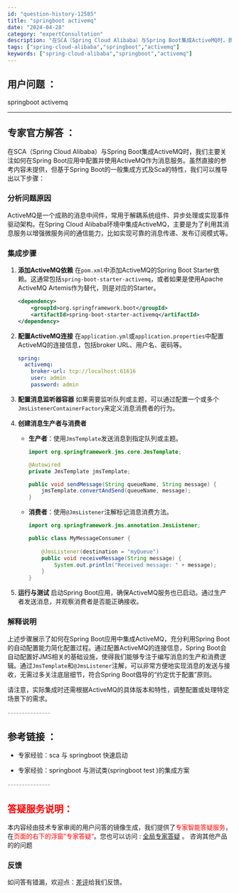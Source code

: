```yaml
---
id: "question-history-12585"
title: "springboot activemq"
date: "2024-04-28"
category: "expertConsultation"
description: "在SCA（Spring Cloud Alibaba）与Spring Boot集成ActiveMQ时，我们主要关注如何在Spring Boot应用中配置并使用ActiveMQ作为消息服务。虽然直接的参考内容未提供，但基于Spring Boot的一般集成方式及Sca的特性，我们可以推导出以下步骤：###"
tags: ["spring-cloud-alibaba","springboot","activemq"]
keywords: ["spring-cloud-alibaba","springboot","activemq"]
---
```


## 用户问题 ： 
 springboot activemq  

---------------
## 专家官方解答 ：

在SCA（Spring Cloud Alibaba）与Spring Boot集成ActiveMQ时，我们主要关注如何在Spring Boot应用中配置并使用ActiveMQ作为消息服务。虽然直接的参考内容未提供，但基于Spring Boot的一般集成方式及Sca的特性，我们可以推导出以下步骤：

### 分析问题原因

ActiveMQ是一个成熟的消息中间件，常用于解耦系统组件、异步处理或实现事件驱动架构。在Spring Cloud Alibaba环境中集成ActiveMQ，主要是为了利用其消息服务以增强微服务间的通信能力，比如实现可靠的消息传递、发布订阅模式等。

### 集成步骤

1. **添加ActiveMQ依赖**
   在`pom.xml`中添加ActiveMQ的Spring Boot Starter依赖。这通常包括`spring-boot-starter-activemq`，或者如果是使用Apache ActiveMQ Artemis作为替代，则是对应的Starter。

   ```xml
   <dependency>
       <groupId>org.springframework.boot</groupId>
       <artifactId>spring-boot-starter-activemq</artifactId>
   </dependency>
   ```

2. **配置ActiveMQ连接**
   在`application.yml`或`application.properties`中配置ActiveMQ的连接信息，包括broker URL、用户名、密码等。

   ```yaml
   spring:
     activemq:
       broker-url: tcp://localhost:61616
       user: admin
       password: admin
   ```

3. **配置消息监听器容器**
   如果需要监听队列或主题，可以通过配置一个或多个`JmsListenerContainerFactory`来定义消息消费者的行为。

4. **创建消息生产者与消费者**
   - **生产者**：使用`JmsTemplate`发送消息到指定队列或主题。
     ```java
     import org.springframework.jms.core.JmsTemplate;
     
     @Autowired
     private JmsTemplate jmsTemplate;
     
     public void sendMessage(String queueName, String message) {
         jmsTemplate.convertAndSend(queueName, message);
     }
     ```
   - **消费者**：使用`@JmsListener`注解标记消息消费方法。
     ```java
     import org.springframework.jms.annotation.JmsListener;
     
     public class MyMessageConsumer {
         
         @JmsListener(destination = "myQueue")
         public void receiveMessage(String message) {
             System.out.println("Received message: " + message);
         }
     }
     ```

5. **运行与测试**
   启动Spring Boot应用，确保ActiveMQ服务也已启动。通过生产者发送消息，并观察消费者是否能正确接收。

### 解释说明

上述步骤展示了如何在Spring Boot应用中集成ActiveMQ，充分利用Spring Boot的自动配置能力简化配置过程。通过配置ActiveMQ的连接信息，Spring Boot会自动配置好JMS相关的基础设施，使得我们能够专注于编写消息的生产和消费逻辑。通过`JmsTemplate`和`@JmsListener`注解，可以非常方便地实现消息的发送与接收，无需过多关注底层细节，符合Spring Boot倡导的“约定优于配置”原则。

请注意，实际集成时还需根据ActiveMQ的具体版本和特性，调整配置或处理特定场景下的需求。


<font color="#949494">---------------</font> 


## 参考链接 ：

* 专家经验：sca 与 springboot 快速启动 
 
 * 专家经验：springboot 与测试类(springboot test )的集成方案 


 <font color="#949494">---------------</font> 
 


## <font color="#FF0000">答疑服务说明：</font> 

本内容经由技术专家审阅的用户问答的镜像生成，我们提供了<font color="#FF0000">专家智能答疑服务</font>，在<font color="#FF0000">页面的右下的浮窗”专家答疑“</font>。您也可以访问 : [全局专家答疑](https://answer.opensource.alibaba.com/docs/intro) 。 咨询其他产品的的问题

### 反馈
如问答有错漏，欢迎点：[差评](https://ai.nacos.io/user/feedbackByEnhancerGradePOJOID?enhancerGradePOJOId=12678)给我们反馈。
